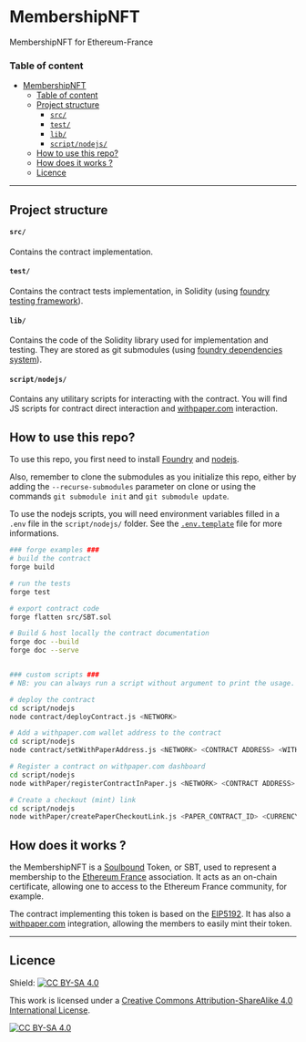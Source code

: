 # MembershipNFT
MembershipNFT for Ethereum-France

### Table of content
- [MembershipNFT](#membershipnft)
    - [Table of content](#table-of-content)
  - [Project structure](#project-structure)
      - [`src/`](#src)
      - [`test/`](#test)
      - [`lib/`](#lib)
      - [`script/nodejs/`](#scriptnodejs)
  - [How to use this repo?](#how-to-use-this-repo)
  - [How does it works ?](#how-does-it-works-)
  - [Licence](#licence)

---

## Project structure

#### `src/`
Contains the contract implementation.

#### `test/`

Contains the contract tests implementation, in Solidity (using [foundry testing framework](https://book.getfoundry.sh/forge/tests)).

#### `lib/`

Contains the code of the Solidity library used for implementation and testing. They are stored as git submodules (using [foundry dependencies system](https://book.getfoundry.sh/projects/dependencies)).

#### `script/nodejs/`

Contains any utilitary scripts for interacting with the contract. You will find JS scripts for contract direct interaction and [withpaper.com](https://withpaper.com/) interaction.


## How to use this repo?

To use this repo, you first need to install [Foundry](https://book.getfoundry.sh/getting-started/installation) and [nodejs](https://nodejs.org/en/download).

Also, remember to clone the submodules as you initialize this repo, either by adding the `--recurse-submodules` parameter on clone or using the commands `git submodule init` and `git submodule update`.

To use the nodejs scripts, you will need environment variables filled in a `.env` file in the `script/nodejs/` folder. See the [`.env.template`](./script/nodejs/.env.template) file for more informations.

```bash
### forge examples ###
# build the contract
forge build

# run the tests
forge test

# export contract code
forge flatten src/SBT.sol

# Build & host locally the contract documentation
forge doc --build
forge doc --serve


### custom scripts ###
# NB: you can always run a script without argument to print the usage.

# deploy the contract
cd script/nodejs
node contract/deployContract.js <NETWORK>

# Add a withpaper.com wallet address to the contract
cd script/nodejs
node contract/setWithPaperAddress.js <NETWORK> <CONTRACT ADDRESS> <WITHPAPER ADDRESS>

# Register a contract on withpaper.com dashboard
cd script/nodejs
node withPaper/registerContractInPaper.js <NETWORK> <CONTRACT ADDRESS>

# Create a checkout (mint) link
cd script/nodejs
node withPaper/createPaperCheckoutLink.js <PAPER_CONTRACT_ID> <CURRENCY>
```


## How does it works ?

the MembershipNFT is a [Soulbound](https://vitalik.ca/general/2022/01/26/soulbound.html) Token, or SBT, used to represent a membership to the [Ethereum France](https://www.ethereum-france.com/) association. It acts as an on-chain certificate, allowing one to access to the Ethereum France community, for example.

The contract implementing this token is based on the [EIP5192](https://eips.ethereum.org/EIPS/eip-5192). It has also a [withpaper.com](https://withpaper.com/) integration, allowing the members to easily mint their token.

---
## Licence

Shield: [![CC BY-SA 4.0][cc-by-sa-shield]][cc-by-sa]

This work is licensed under a
[Creative Commons Attribution-ShareAlike 4.0 International License][cc-by-sa].

[![CC BY-SA 4.0][cc-by-sa-image]][cc-by-sa]

[cc-by-sa]: http://creativecommons.org/licenses/by-sa/4.0/
[cc-by-sa-image]: https://licensebuttons.net/l/by-sa/4.0/88x31.png
[cc-by-sa-shield]: https://img.shields.io/badge/License-CC%20BY--SA%204.0-lightgrey.svg
